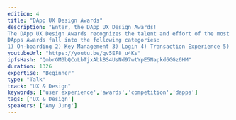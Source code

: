 ```yaml
---
edition: 4
title: "DApp UX Design Awards"
description: "Enter, the DApp UX Design Awards! 
The DApp UX Design Awards recognizes the talent and effort of the most ingenious DApps from developers and designers; voted by the community, for the community.
DApps Awards fall into the following categories:
1) On-boarding 2) Key Management 3) Login 4) Transaction Experience 5) Visual Identity 6) Overall UX"
youtubeUrl: "https://youtu.be/gv5EF8_u4Ks"
ipfsHash: "QmbrGM3bQCoLbTjxAbkBS4UsNd97wtYpE5Napkd6GGz6HM"
duration: 1326
expertise: "Beginner"
type: "Talk"
track: "UX & Design"
keywords: ['user experience','awards','competition','dapps']
tags: ['UX & Design']
speakers: ['Amy Jung']
---
```

